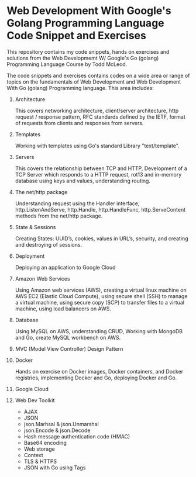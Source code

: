 # Web Development With Google's Golang Programming Language Code Snippet and Exercises

This repository contains my code snippets, hands on exercises and solutions from the Web Developmemt W/ Google's Go (golang) Programming Language Course by Todd McLeod. 

The code snippets and exercises contains codes on a wide area or range of topics on the fundamentals of Web Development and Web Development With Go (golang) Programming language. This area includes:

1. Architecture
      <p>This covers networking architecture, client/server architecture, http request / response pattern, RFC standards defined by the IETF, format of requests from clients and responses from servers.</p>
    
2. Templates
      <p>Working with templates using Go's standard Library "text/template".</p>
3. Servers
      <p>This covers the relationship between TCP and HTTP, Development of a TCP Server which responds to a HTTP request, rot13 and in-memory database using keys and values, understanding routing.</p>
4. The net/http package
      <p>Understanding request using the Handler interface, http.ListenAndServe, http.Handle, http.HandleFunc, http.ServeContent methods from the net/http package.</p>
5. State & Sessions
    <p>Creating States: UUID’s, cookies, values in URL’s, security, and creating and destroying of sessions.</p>
6. Deployment
    <p>Deploying an application to Google Cloud</p>
7. Amazon Web Services
    <p>Using Amazon web services (AWS), creating a virtual linux machine on AWS EC2 (Elastic Cloud Compute), using secure shell (SSH) to manage a virtual machine, using secure copy (SCP) to transfer files to a virtual machine, using load balancers on AWS.</p>
8. Database
    <p>Using MySQL on AWS, understanding CRUD, Working with MongoDB and Go, create MySQL workbench on AWS.</p>
9. MVC (Model View Controller) Design Pattern
10. Docker
    <p>Hands on exercise on Docker images, Docker containers, and Docker registries, implementing Docker and Go, deploying Docker and Go.</p>
11. Google Cloud
12. Web Dev Toolkit
    * AJAX
    * JSON
    * json.Marhsal & json.Unmarshal
    * json.Encode & json.Decode
    * Hash message authentication code (HMAC)
    * Base64 encoding
    * Web storage
    * Context
    * TLS & HTTPS
    * JSON with Go using Tags



